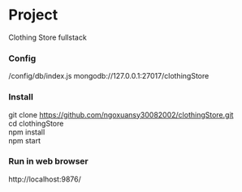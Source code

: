 # Project

Clothing Store fullstack

### Config

/config/db/index.js
mongodb://127.0.0.1:27017/clothingStore

### Install

git clone https://github.com/ngoxuansy30082002/clothingStore.git <br/>
cd clothingStore <br/>
npm install <br/>
npm start <br/>

### Run in web browser

http://localhost:9876/
